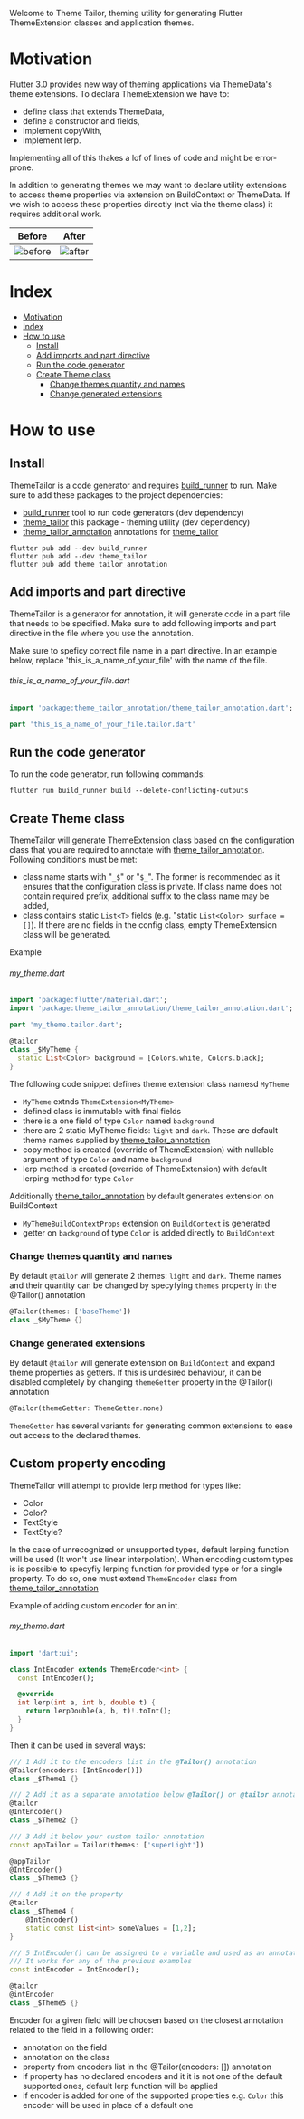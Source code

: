 <!-- LINKS -->
[build_runner]: https://pub.dev/packages/build_runner
[theme_tailor]: https://pub.dartlang.org/packages/theme_tailor
[ThemeTailor]: https://pub.dartlang.org/packages/theme_tailor
[theme_tailor_annotation]: https://pub.dartlang.org/packages/theme_tailor_annotation


<!-- 
This README describes the package. If you publish this package to pub.dev,
this README's contents appear on the landing page for your package.

For information about how to write a good package README, see the guide for
[writing package pages](https://dart.dev/guides/libraries/writing-package-pages). 

For general information about developing packages, see the Dart guide for
[creating packages](https://dart.dev/guides/libraries/create-library-packages)
and the Flutter guide for
[developing packages and plugins](https://flutter.dev/developing-packages). 
-->

Welcome to Theme Tailor, theming utility for generating Flutter ThemeExtension classes and application themes.

# Motivation
Flutter 3.0 provides new way of theming applications via ThemeData's theme extensions.
To declara ThemeExtension we have to:
- define class that extends ThemeData,
- define a constructor and fields,
- implement copyWith,
- implement lerp.

Implementing all of this thakes a lof of lines of code and might be error-prone.

In addition to generating themes we may want to declare utility extensions to access theme properties via extension on BuildContext or ThemeData.
If we wish to access these properties directly (not via the theme class) it requires additional work.

| Before                          | After                          |
| ------------------------------- | ------------------------------ |
| ![before](resources/before.png) | ![after](resources/after.png) |

# Index
- [Motivation](#motivation)
- [Index](#index)
- [How to use](#how-to-use)
    - [Install](#install)
    - [Add imports and part directive](#add-imports-and-part-directive)
    - [Run the code generator](#run-the-code-generator)
    - [Create Theme class](#create-theme-class)
        - [Change themes quantity and names](#change-themes-quantity-and-names)
        - [Change generated extensions](#change-generated-extensions)




# How to use
## Install
ThemeTailor is a code generator and requires [build_runner] to run.
Make sure to add these packages to the project dependencies:
- [build_runner] tool to run code generators (dev dependency)
- [theme_tailor] this package - theming utility (dev dependency)
- [theme_tailor_annotation] annotations for [theme_tailor]


```console
flutter pub add --dev build_runner
flutter pub add --dev theme_tailor
flutter pub add theme_tailor_annotation
```

## Add imports and part directive
ThemeTailor is a generator for annotation, it will generate code in a part file that needs to be specified. Make sure to add following imports and part directive in the file where you use the annotation.

Make sure to speficy correct file name in a part directive. In an example below, replace 'this_is_a_name_of_your_file' with the name of the file.

###### this_is_a_name_of_your_file.dart
```dart
import 'package:theme_tailor_annotation/theme_tailor_annotation.dart';

part 'this_is_a_name_of_your_file.tailor.dart'
```

## Run the code generator
To run the code generator, run following commands:

```console
flutter run build_runner build --delete-conflicting-outputs
```

## Create Theme class
ThemeTailor will generate ThemeExtension class based on the configuration class that you are required to annotate with [theme_tailor_annotation]. Following conditions must be met:
- class name starts with "`_$`" or "`$_`". The former is recommended as it ensures that the configuration class is private. If class name does not contain required prefix, additional suffix to the class name may be added,
- class contains static `List<T>` fields (e.g. "static `List<Color> surface = []`). If there are no fields in the config class, empty ThemeExtension class will be generated.

Example
###### my_theme.dart
```dart
import 'package:flutter/material.dart';
import 'package:theme_tailor_annotation/theme_tailor_annotation.dart';

part 'my_theme.tailor.dart';

@tailor
class _$MyTheme {
  static List<Color> background = [Colors.white, Colors.black];
}
```

The following code snippet defines theme extension class namesd `MyTheme`
- `MyTheme` extnds `ThemeExtension<MyTheme>`
- defined class is immutable with final fields
- there is a one field of type `Color` named `background`
- there are 2 static MyTheme fields: `light` and `dark`. These are default theme names supplied by [theme_tailor_annotation]
- copy method is created (override of ThemeExtension) with nullable argument of type `Color` and name `background`
- lerp method is created (override of ThemeExtension) with default lerping method for type `Color`

Additionally [theme_tailor_annotation] by default generates extension on BuildContext
- `MyThemeBuildContextProps` extension on `BuildContext` is generated
- getter on `background` of type `Color` is added directly to `BuildContext` 

### Change themes quantity and names
By default `@tailor` will generate 2 themes: `light` and `dark`.
Theme names and their quantity can be changed by specyfying `themes` property in the @Tailor() annotation

```dart
@Tailor(themes: ['baseTheme'])
class _$MyTheme {}
```

### Change generated extensions
By default `@tailor` will generate extension on `BuildContext` and expand theme properties as getters. If this is undesired behaviour, it can be disabled completely by changing `themeGetter` property in the @Tailor() annotation

```dart
@Tailor(themeGetter: ThemeGetter.none)
```

`ThemeGetter` has several variants for generating common extensions to ease out access to the declared themes.

## Custom property encoding
ThemeTailor will attempt to provide lerp method for types like:
- Color
- Color?
- TextStyle
- TextStyle?

In the case of unrecognized or unsupported types, default lerping function will be used (It won't use linear interpolation). When encoding custom types is is possible to specyfiy lerping function for provided type or for a single property.
To do so, one must extend `ThemeEncoder` class from [theme_tailor_annotation]

Example of adding custom encoder for an int. 
###### my_theme.dart
```dart
import 'dart:ui';

class IntEncoder extends ThemeEncoder<int> {
  const IntEncoder();

  @override
  int lerp(int a, int b, double t) {
    return lerpDouble(a, b, t)!.toInt();
  }
}
```

Then it can be used in several ways:

```dart
/// 1 Add it to the encoders list in the @Tailor() annotation
@Tailor(encoders: [IntEncoder()])
class _$Theme1 {}

/// 2 Add it as a separate annotation below @Tailor() or @tailor annotation
@tailor
@IntEncoder()
class _$Theme2 {}

/// 3 Add it below your custom tailor annotation
const appTailor = Tailor(themes: ['superLight'])

@appTailor
@IntEncoder()
class _$Theme3 {}

/// 4 Add it on the property
@tailor
class _$Theme4 {
    @IntEncoder()
    static const List<int> someValues = [1,2];
}

/// 5 IntEncoder() can be assigned to a variable and used as an annotation
/// It works for any of the previous examples
const intEncoder = IntEncoder();

@tailor
@intEncoder
class _$Theme5 {}
```

Encoder for a given field will be choosen based on the closest annotation related to the field in a following order:
- annotation on the field
- annotation on the class
- property from encoders list in the @Tailor(encoders: []) annotation
- if property has no declared encoders and it it is not one of the default supported ones, default lerp function will be applied
- if encoder is added for one of the supported properties e.g. `Color` this encoder will be used in place of a default one


